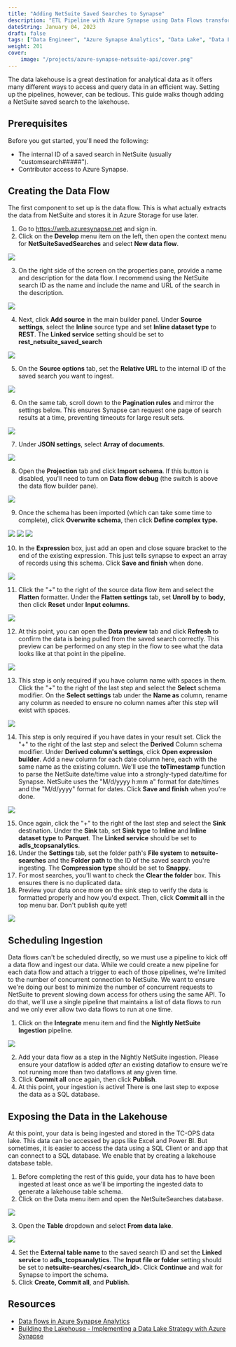```yaml
---
title: "Adding NetSuite Saved Searches to Synapse"
description: "ETL Pipeline with Azure Synapse using Data Flows transformation"
dateString: January 04, 2023
draft: false
tags: ["Data Engineer", "Azure Synapse Analytics", "Data Lake", "Data Lakehouse", "NetSuite"]
weight: 201
cover:
    image: "/projects/azure-synapse-netsuite-api/cover.png"
---
```


The data lakehouse is a great destination for analytical data as it offers many different ways to access and query data in an efficient way. Setting up the pipelines, however, can be tedious. This guide walks though adding a NetSuite saved search to the lakehouse.

## Prerequisites
Before you get started, you'll need the following:
- The internal ID of a saved search in NetSuite (usually "customsearch#####").
- Contributor access to Azure Synapse.

## Creating the Data Flow
The first component to set up is the data flow. This is what actually extracts the data from NetSuite and stores it in Azure Storage for use later.
1. Go to https://web.azuresynapse.net and sign in.
2. Click on the **Develop** menu item on the left, then open the context menu for **NetSuiteSavedSearches** and select **New data flow**.

![](/projects/azure-synapse-netsuite-api/img1.png)

3. On the right side of the screen on the properties pane, provide a name and description for the data flow. I recommend using the NetSuite search ID as the name and include the name and URL of the search in the description.

![](/projects/azure-synapse-netsuite-api/img2.png)

4. Next, click **Add source** in the main builder panel. Under **Source settings**, select the **Inline** source type and set **Inline dataset type** to **REST**. The **Linked service** setting should be set to **rest_netsuite_saved_search**

![](/projects/azure-synapse-netsuite-api/img3.png)

5. On the **Source options** tab, set the **Relative URL** to the internal ID of the saved search you want to ingest.

![](/projects/azure-synapse-netsuite-api/img4.png)

6. On the same tab, scroll down to the **Pagination rules** and mirror the settings below. This ensures Synapse can request one page of search results at a time, preventing timeouts for large result sets.

![](/projects/azure-synapse-netsuite-api/img5.png)

7. Under **JSON settings**, select **Array of documents**.

![](/projects/azure-synapse-netsuite-api/img6.png)

8. Open the **Projection** tab and click **Import schema**. If this button is disabled, you'll need to turn on **Data flow debug** (the switch is above the data flow builder pane).

![](/projects/azure-synapse-netsuite-api/img7.png)

9. Once the schema has been imported (which can take some time to complete), click **Overwrite schema**, then click **Define complex type.**

![](/projects/azure-synapse-netsuite-api/img8.png)
![](/projects/azure-synapse-netsuite-api/img9.png)
![](/projects/azure-synapse-netsuite-api/img10.png)

10. In the **Expression** box, just add an open and close square bracket to the end of the existing expression. This just tells synapse to expect an array of records using this schema. Click **Save and finish** when done.

![](/projects/azure-synapse-netsuite-api/img11.png)

11.	Click the "+" to the right of the source data flow item and select the **Flatten** formatter. Under the **Flatten settings** tab, set **Unroll by** to **body**, then click **Reset** under **Input columns**.

![](/projects/azure-synapse-netsuite-api/img12.png)

12.	At this point, you can open the **Data preview** tab and click **Refresh** to confirm the data is being pulled from the saved search correctly. This preview can be performed on any step in the flow to see what the data looks like at that point in the pipeline.

![](/projects/azure-synapse-netsuite-api/img13.png)

13.	This step is only required if you have column name with spaces in them. Click the "+" to the right of the last step and select the **Select** schema modifier. On the **Select settings** tab under the **Name as** column, rename any column as needed to ensure no column names after this step will exist with spaces.

![](/projects/azure-synapse-netsuite-api/img14.png)

14.	This step is only required if you have dates in your result set. Click the "+" to the right of the last step and select the **Derived** Column schema modifier. Under **Derived column's settings**, click **Open expression builder**. Add a new column for each date column here, each with the same name as the existing column. We'll use the **toTimestamp** function to parse the NetSuite date/time value into a strongly-typed date/time for Synapse. NetSuite uses the "M/d/yyyy h:mm a" format for date/times and the "M/d/yyyy" format for dates. Click **Save and finish** when you're done.

![](/projects/azure-synapse-netsuite-api/img15.png)

15.	Once again, click the "+" to the right of the last step and select the **Sink** destination. Under the **Sink** tab, set **Sink type** to **Inline** and **Inline dataset type** to **Parquet**. The **Linked service** should be set to **adls_tcopsanalytics**.
16.	Under the **Settings** tab, set the folder path's **File system** to **netsuite-searches** and the **Folder path** to the ID of the saved search you're ingesting. The **Compression type** should be set to **Snappy**.
17.	For most searches, you'll want to check the **Clear the folder** box. This ensures there is no duplicated data.
18.	Preview your data once more on the sink step to verify the data is formatted properly and how you'd expect. Then, click **Commit all** in the top menu bar. Don't publish quite yet!

![](/projects/azure-synapse-netsuite-api/img16.png)

## Scheduling Ingestion
Data flows can't be scheduled directly, so we must use a pipeline to kick off a data flow and ingest our data. While we could create a new pipeline for each data flow and attach a trigger to each of those pipelines, we're limited to the number of concurrent connection to NetSuite. We want to ensure we're doing our best to minimize the number of concurrent requests to NetSuite to prevent slowing down access for others using the same API. To do that, we'll use a single pipeline that maintains a list of data flows to run and we only ever allow two data flows to run at one time.
1. Click on the **Integrate** menu item and find the **Nightly NetSuite Ingestion** pipeline.

![](/projects/azure-synapse-netsuite-api/img17.png)

2. Add your data flow as a step in the Nightly NetSuite ingestion. Please ensure your dataflow is added *after* an existing dataflow to ensure we're not running more than two dataflows at any given time.
3. Click **Commit all** once again, then click **Publish**.
4. At this point, your ingestion is active! There is one last step to expose the data as a SQL database.

## Exposing the Data in the Lakehouse
At this point, your data is being ingested and stored in the TC-OPS data lake. This data can be accessed by apps like Excel and Power BI. But sometimes, it is easier to access the data using a SQL Client or and app that can connect to a SQL database. We enable that by creating a lakehouse database table.
1. Before completing the rest of this guide, your data has to have been ingested at least once as we'll be importing the ingested data to generate a lakehouse table schema.
2. Click on the Data menu item and open the NetSuiteSearches database.

![](/projects/azure-synapse-netsuite-api/img18.png)

3. Open the **Table** dropdown and select **From data lake**.

![](/projects/azure-synapse-netsuite-api/img19.png)

4. Set the **External table name** to the saved search ID and set the **Linked service** to **adls_tcopsanalytics**. The **Input file or folder** setting should be set to **netsuite-searches/<search_id>**. Click **Continue** and wait for Synapse to import the schema.
5. Click **Create, Commit all**, and **Publish**.

## Resources
- [Data flows in Azure Synapse Analytics](https://learn.microsoft.com/en-us/azure/synapse-analytics/concepts-data-flow-overview)
- [Building the Lakehouse - Implementing a Data Lake Strategy with Azure Synapse](https://techcommunity.microsoft.com/t5/azure-synapse-analytics-blog/building-the-lakehouse-implementing-a-data-lake-strategy-with/ba-p/3612291)